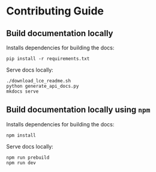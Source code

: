 # Contributing Guide

## Build documentation locally

Installs dependencies for building the docs:

```shell
pip install -r requirements.txt
```

Serve docs locally:

```shell
./download_lce_readme.sh
python generate_api_docs.py
mkdocs serve
```

## Build documentation locally using `npm`

Installs dependencies for building the docs:

```shell
npm install
```

Serve docs locally:

```shell
npm run prebuild
npm run dev
```
